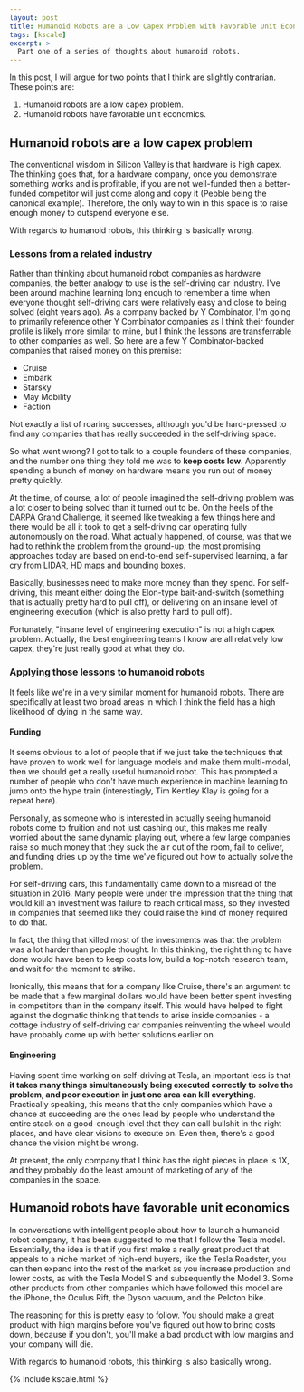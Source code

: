 ```yaml
---
layout: post
title: Humanoid Robots are a Low Capex Problem with Favorable Unit Economics
tags: [kscale]
excerpt: >
  Part one of a series of thoughts about humanoid robots.
---
```


In this post, I will argue for two points that I think are slightly contrarian. These points are:

1. Humanoid robots are a low capex problem.
2. Humanoid robots have favorable unit economics.

## Humanoid robots are a low capex problem

The conventional wisdom in Silicon Valley is that hardware is high capex. The thinking goes that, for a hardware company, once you demonstrate something works and is profitable, if you are not well-funded then a better-funded competitor will just come along and copy it (Pebble being the canonical example). Therefore, the only way to win in this space is to raise enough money to outspend everyone else.

With regards to humanoid robots, this thinking is basically wrong.

### Lessons from a related industry

Rather than thinking about humanoid robot companies as hardware companies, the better analogy to use is the self-driving car industry. I've been around machine learning long enough to remember a time when everyone thought self-driving cars were relatively easy and close to being solved (eight years ago). As a company backed by Y Combinator, I'm going to primarily reference other Y Combinator companies as I think their founder profile is likely more similar to mine, but I think the lessons are transferrable to other companies as well. So here are a few Y Combinator-backed companies that raised money on this premise:

- Cruise
- Embark
- Starsky
- May Mobility
- Faction

Not exactly a list of roaring successes, although you'd be hard-pressed to find any companies that has really succeeded in the self-driving space.

So what went wrong? I got to talk to a couple founders of these companies, and the number one thing they told me was to **keep costs low**. Apparently spending a bunch of money on hardware means you run out of money pretty quickly.

At the time, of course, a lot of people imagined the self-driving problem was a lot closer to being solved than it turned out to be. On the heels of the DARPA Grand Challenge, it seemed like tweaking a few things here and there would be all it took to get a self-driving car operating fully autonomously on the road. What actually happened, of course, was that we had to rethink the problem from the ground-up; the most promising approaches today are based on end-to-end self-supervised learning, a far cry from LIDAR, HD maps and bounding boxes.

Basically, businesses need to make more money than they spend. For self-driving, this meant either doing the Elon-type bait-and-switch (something that is actually pretty hard to pull off), or delivering on an insane level of engineering execution (which is also pretty hard to pull off).

Fortunately, "insane level of engineering execution" is not a high capex problem. Actually, the best engineering teams I know are all relatively low capex, they're just really good at what they do.

### Applying those lessons to humanoid robots

It feels like we're in a very similar moment for humanoid robots. There are specifically at least two broad areas in which I think the field has a high likelihood of dying in the same way.

#### Funding

It seems obvious to a lot of people that if we just take the techniques that have proven to work well for language models and make them multi-modal, then we should get a really useful humanoid robot. This has prompted a number of people who don't have much experience in machine learning to jump onto the hype train (interestingly, Tim Kentley Klay is going for a repeat here).

Personally, as someone who is interested in actually seeing humanoid robots come to fruition and not just cashing out, this makes me really worried about the same dynamic playing out, where a few large companies raise so much money that they suck the air out of the room, fail to deliver, and funding dries up by the time we've figured out how to actually solve the problem.

For self-driving cars, this fundamentally came down to a misread of the situation in 2016. Many people were under the impression that the thing that would kill an investment was failure to reach critical mass, so they invested in companies that seemed like they could raise the kind of money required to do that.

In fact, the thing that killed most of the investments was that the problem was a lot harder than people thought. In this thinking, the right thing to have done would have been to keep costs low, build a top-notch research team, and wait for the moment to strike.

Ironically, this means that for a company like Cruise, there's an argument to be made that a few marginal dollars would have been better spent investing in competitors than in the company itself. This would have helped to fight against the dogmatic thinking that tends to arise inside companies - a cottage industry of self-driving car companies reinventing the wheel would have probably come up with better solutions earlier on.

#### Engineering

Having spent time working on self-driving at Tesla, an important less is that **it takes many things simultaneously being executed correctly to solve the problem, and poor execution in just one area can kill everything**. Practically speaking, this means that the only companies which have a chance at succeeding are the ones lead by people who understand the entire stack on a good-enough level that they can call bullshit in the right places, and have clear visions to execute on. Even then, there's a good chance the vision might be wrong.

At present, the only company that I think has the right pieces in place is 1X, and they probably do the least amount of marketing of any of the companies in the space.

## Humanoid robots have favorable unit economics

In conversations with intelligent people about how to launch a humanoid robot company, it has been suggested to me that I follow the Tesla model. Essentially, the idea is that if you first make a really great product that appeals to a niche market of high-end buyers, like the Tesla Roadster, you can then expand into the rest of the market as you increase production and lower costs, as with the Tesla Model S and subsequently the Model 3. Some other products from other companies which have followed this model are the iPhone, the Oculus Rift, the Dyson vacuum, and the Peloton bike.

The reasoning for this is pretty easy to follow. You should make a great product with high margins before you've figured out how to bring costs down, because if you don't, you'll make a bad product with low margins and your company will die.

With regards to humanoid robots, this thinking is also basically wrong.

{% include kscale.html %}
